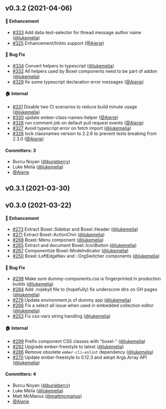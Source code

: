 ## v0.3.2 (2021-04-06)

#### :rocket: Enhancement
* [#333](https://github.com/cardstack/boxel/pull/333) Add data-test-selector for thread message author name ([@lukemelia](https://github.com/lukemelia))
* [#325](https://github.com/cardstack/boxel/pull/325) Enhancement/linkto support ([@Aierie](https://github.com/Aierie))

#### :bug: Bug Fix
* [#334](https://github.com/cardstack/boxel/pull/334) Convert helpers to typescript ([@lukemelia](https://github.com/lukemelia))
* [#332](https://github.com/cardstack/boxel/pull/332) All helpers used by Boxel components need to be part of addon ([@lukemelia](https://github.com/lukemelia))
* [#329](https://github.com/cardstack/boxel/pull/329) fix some typescript declaration error messages ([@Aierie](https://github.com/Aierie))

#### :house: Internal
* [#331](https://github.com/cardstack/boxel/pull/331) Disable two CI scenarios to reduce build minute usage ([@lukemelia](https://github.com/lukemelia))
* [#330](https://github.com/cardstack/boxel/pull/330) update ember-class-names-helper ([@Aierie](https://github.com/Aierie))
* [#328](https://github.com/cardstack/boxel/pull/328) run comment job on default pull request events ([@Aierie](https://github.com/Aierie))
* [#327](https://github.com/cardstack/boxel/pull/327) Avoid typescript error on fetch import ([@lukemelia](https://github.com/lukemelia))
* [#326](https://github.com/cardstack/boxel/pull/326) lock classnames version to 2.2.6 to prevent tests breaking from 2.3.0 ([@Aierie](https://github.com/Aierie))

#### Committers: 3
- Burcu Noyan ([@burieberry](https://github.com/burieberry))
- Luke Melia ([@lukemelia](https://github.com/lukemelia))
- [@Aierie](https://github.com/Aierie)

## v0.3.1 (2021-03-30)

## v0.3.0 (2021-03-22)

#### :rocket: Enhancement
* [#273](https://github.com/cardstack/boxel/pull/273) Extract Boxel::Sidebar and Boxel::Header ([@lukemelia](https://github.com/lukemelia))
* [#271](https://github.com/cardstack/boxel/pull/271) Extract Boxel::ActionChin ([@lukemelia](https://github.com/lukemelia))
* [#268](https://github.com/cardstack/boxel/pull/268) Boxel::Menu component ([@lukemelia](https://github.com/lukemelia))
* [#265](https://github.com/cardstack/boxel/pull/265) Extract and document Boxel::IconButton ([@lukemelia](https://github.com/lukemelia))
* [#267](https://github.com/cardstack/boxel/pull/267) Componentize Boxel::ModeIndicator ([@lukemelia](https://github.com/lukemelia))
* [#250](https://github.com/cardstack/boxel/pull/250) Boxel::LeftEdgeNav and ::OrgSwitcher components ([@lukemelia](https://github.com/lukemelia))

#### :bug: Bug Fix
* [#298](https://github.com/cardstack/boxel/pull/298) Make sure dummy-components.css is fingerprinted in production builds ([@lukemelia](https://github.com/lukemelia))
* [#284](https://github.com/cardstack/boxel/pull/284) Add .nojekyll file to (hopefully) fix underscore dirs on GH pages ([@lukemelia](https://github.com/lukemelia))
* [#279](https://github.com/cardstack/boxel/pull/279) Update environment.js of dummy app ([@lukemelia](https://github.com/lukemelia))
* [#266](https://github.com/cardstack/boxel/pull/266) Fix a select all issue when used in embedded collection editor ([@lukemelia](https://github.com/lukemelia))
* [#253](https://github.com/cardstack/boxel/pull/253) Fix css-vars string handling ([@lukemelia](https://github.com/lukemelia))

#### :house: Internal
* [#299](https://github.com/cardstack/boxel/pull/299) Prefix component CSS classes with "boxel-" ([@lukemelia](https://github.com/lukemelia))
* [#292](https://github.com/cardstack/boxel/pull/292) Upgrade ember-freestyle to latest ([@lukemelia](https://github.com/lukemelia))
* [#286](https://github.com/cardstack/boxel/pull/286) Remove obsolete `ember-cli-eslint` dependency ([@lukemelia](https://github.com/lukemelia))
* [#270](https://github.com/cardstack/boxel/pull/270) Update ember-freestyle to 0.12.3 and adopt Args.Array API ([@lukemelia](https://github.com/lukemelia))

#### Committers: 4
- Burcu Noyan ([@burieberry](https://github.com/burieberry))
- Luke Melia ([@lukemelia](https://github.com/lukemelia))
- Matt McManus ([@mattmcmanus](https://github.com/mattmcmanus))
- [@Aierie](https://github.com/Aierie)

